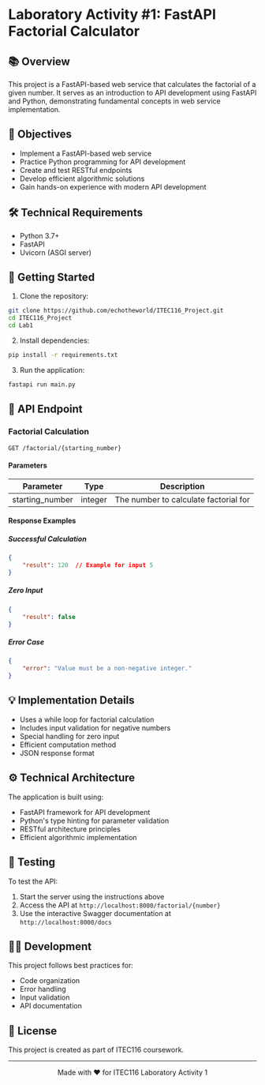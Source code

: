 # Laboratory Activity #1: FastAPI Factorial Calculator

## 📚 Overview
This project is a FastAPI-based web service that calculates the factorial of a given number. It serves as an introduction to API development using FastAPI and Python, demonstrating fundamental concepts in web service implementation.

## 🎯 Objectives
- Implement a FastAPI-based web service
- Practice Python programming for API development
- Create and test RESTful endpoints
- Develop efficient algorithmic solutions
- Gain hands-on experience with modern API development

## 🛠 Technical Requirements
- Python 3.7+
- FastAPI
- Uvicorn (ASGI server)

## 🚀 Getting Started
1. Clone the repository:
```bash
git clone https://github.com/echotheworld/ITEC116_Project.git
cd ITEC116_Project
cd Lab1
```

2. Install dependencies:
```bash
pip install -r requirements.txt
```

3. Run the application:
```bash
fastapi run main.py
```

## 📡 API Endpoint

### Factorial Calculation
```http
GET /factorial/{starting_number}
```

#### Parameters
|     Parameter   |   Type  |             Description               |
|-----------------|---------|---------------------------------------|
| starting_number | integer | The number to calculate factorial for |

#### Response Examples

##### Successful Calculation
```json
{
    "result": 120  // Example for input 5
}
```

##### Zero Input
```json
{
    "result": false
}
```

##### Error Case
```json
{
    "error": "Value must be a non-negative integer."
}
```

## 💡 Implementation Details
- Uses a while loop for factorial calculation
- Includes input validation for negative numbers
- Special handling for zero input
- Efficient computation method
- JSON response format

## ⚙️ Technical Architecture
The application is built using:
- FastAPI framework for API development
- Python's type hinting for parameter validation
- RESTful architecture principles
- Efficient algorithmic implementation

## 🧪 Testing
To test the API:
1. Start the server using the instructions above
2. Access the API at `http://localhost:8000/factorial/{number}`
3. Use the interactive Swagger documentation at `http://localhost:8000/docs`

## 👨‍💻 Development
This project follows best practices for:
- Code organization
- Error handling
- Input validation
- API documentation

## 📝 License
This project is created as part of ITEC116 coursework.

---

<div align="center">
Made with ❤️ for ITEC116 Laboratory Activity 1
</div> 
